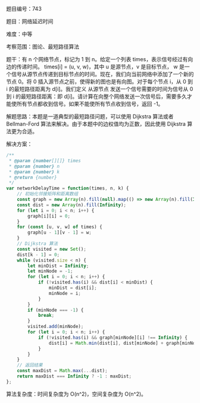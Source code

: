 题目编号：743

题目：网络延迟时间

难度：中等

考察范围：图论、最短路径算法

题干：有 n 个网络节点，标记为 1 到 n。给定一个列表 times，表示信号经过有向边的传递时间。 times[i] = (u, v, w)，其中 u 是源节点，v 是目标节点， w 是一个信号从源节点传递到目标节点的时间。现在，我们向当前网络中添加了一个新的节点 0。将 0 插入源节点之前，使得新的图也是有向图。对于每个节点 i，从 0 到 i 的最短路径距离为 d[i]。我们定义 从源节点 发送一个信号需要的时间为信号从 0 到 i 的最短路径距离：即 d[i]。请计算在向整个网络发送一次信号后，需要多久才能使所有节点都收到信号。如果不能使所有节点收到信号，返回 -1。

解题思路：本题是一道典型的最短路径问题，可以使用 Dijkstra 算法或者 Bellman-Ford 算法来解决。由于本题中的边权值均为正数，因此使用 Dijkstra 算法更为合适。

解决方案：

```javascript
/**
 * @param {number[][]} times
 * @param {number} n
 * @param {number} k
 * @return {number}
 */
var networkDelayTime = function(times, n, k) {
    // 初始化邻接矩阵和距离数组
    const graph = new Array(n).fill(null).map(() => new Array(n).fill(Infinity));
    const dist = new Array(n).fill(Infinity);
    for (let i = 0; i < n; i++) {
        graph[i][i] = 0;
    }
    for (const [u, v, w] of times) {
        graph[u - 1][v - 1] = w;
    }
    // Dijkstra 算法
    const visited = new Set();
    dist[k - 1] = 0;
    while (visited.size < n) {
        let minDist = Infinity;
        let minNode = -1;
        for (let i = 0; i < n; i++) {
            if (!visited.has(i) && dist[i] < minDist) {
                minDist = dist[i];
                minNode = i;
            }
        }
        if (minNode === -1) {
            break;
        }
        visited.add(minNode);
        for (let i = 0; i < n; i++) {
            if (!visited.has(i) && graph[minNode][i] !== Infinity) {
                dist[i] = Math.min(dist[i], dist[minNode] + graph[minNode][i]);
            }
        }
    }
    // 返回结果
    const maxDist = Math.max(...dist);
    return maxDist === Infinity ? -1 : maxDist;
};
```

算法复杂度：时间复杂度为 O(n^2)，空间复杂度为 O(n^2)。